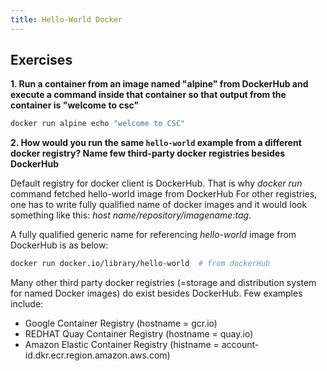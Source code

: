 ```yaml
---
title: Hello-World Docker
---
```


## Exercises

**1. Run a container from an image named "alpine" from DockerHub and execute a command inside that container so that output from the container is "welcome to csc"**

```bash
docker run alpine echo "welcome to CSC"
```

**2. How would you run the same `hello-world` example from a different docker registry? Name few third-party docker registries besides DockerHub**


Default registry for docker client is DockerHub. That is why *docker run* command fetched hello-world image from DockerHub   For other registries, one has to write fully qualified name of docker images and it would look something like this: *host name/repository/imagename:tag*.

A fully qualified generic name for referencing *hello-world* image from DockerHub is as below:

```bash
docker run docker.io/library/hello-world  # from dockerHub
```

Many other third party docker registries (=storage and distribution system for named Docker images) do exist besides DockerHub. Few examples include:
- Google Container Registry (hostname = gcr.io)
- REDHAT Quay Container Registry (hostname = quay.io)
- Amazon Elastic Container Registry (histname = account-id.dkr.ecr.region.amazon.aws.com)

